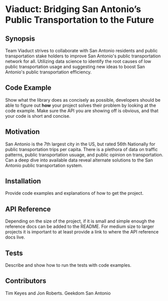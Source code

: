 # Viaduct: Bridging San Antonio’s Public Transportation to the Future
## Synopsis

Team Viaduct strives to collaborate with San Antonio residents and public transportation stake holders to improve San Antonio's public transportation network for all.  Utilizing data science to identify the root causes of low public transportation usage and suggesting new ideas to boost San Antonio's public transportation efficiency.   

## Code Example

Show what the library does as concisely as possible, developers should be able to figure out **how** your project solves their problem by looking at the code example. Make sure the API you are showing off is obvious, and that your code is short and concise.

## Motivation

San Antonio is the 7th largest city in the US, but rated 56th Nationally for public transportation trips per capita.  There is a plethora of data on traffic patterns, public transportation usuage, and public opinion on transportation.  Can a deep dive into available data reveal alternate solutions to the San Antonio public transportation system.  


## Installation

Provide code examples and explanations of how to get the project.

## API Reference

Depending on the size of the project, if it is small and simple enough the reference docs can be added to the README. For medium size to larger projects it is important to at least provide a link to where the API reference docs live.

## Tests

Describe and show how to run the tests with code examples.

## Contributors

Tim Keyes and Jon Roberts.  Geekdom San Antonio
